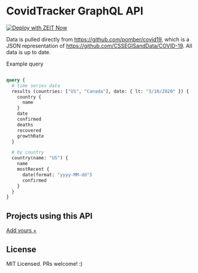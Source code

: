 # CovidTracker GraphQL API


[![Deploy with ZEIT Now](https://zeit.co/button)](https://zeit.co/import/project?template=https://github.com/aregee/covidtracker-graphql)


Data is pulled directly from https://github.com/pomber/covid19, which is a JSON representation of https://github.com/CSSEGISandData/COVID-19. All data is up to date.

Example query
```graphql

query {
  # time series data
  results (countries: ["US", "Canada"], date: { lt: "3/10/2020" }) {
    country {
      name
    }
    date
    confirmed
    deaths
    recovered
    growthRate
  }

  # by country
  country(name: "US") {
    name
    mostRecent {
      date(format: "yyyy-MM-dd")
      confirmed
    }
  }
}

```


## Projects using this API

[Add yours +](https://github.com/aregee/covidtracker-graphql/edit/master/readme.md)

## License
MIT Licensed. PRs welcome! :)
